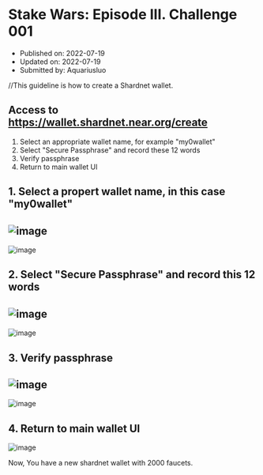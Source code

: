 # Stake Wars: Episode III. Challenge 001
* Published on: 2022-07-19
* Updated on: 2022-07-19
* Submitted by: Aquariusluo

//This guideline is how to create a Shardnet wallet.

## Access to https://wallet.shardnet.near.org/create

1. Select an appropriate wallet name, for example "my0wallet"
2. Select "Secure Passphrase" and record these 12 words
3. Verify passphrase
4. Return to main wallet UI

## 1. Select a propert wallet name, in this case "my0wallet"
![image](https://github.com/aquariusluo/Stakewars-III/blob/main/challenges/images/wallet-0.png)
---
![image](https://github.com/aquariusluo/Stakewars-III/blob/main/challenges/images/wallet-1.png)

## 2. Select "Secure Passphrase" and record this 12 words
![image](https://github.com/aquariusluo/Stakewars-III/blob/main/challenges/images/wallet-2.png)
---
![image](https://github.com/aquariusluo/Stakewars-III/blob/main/challenges/images/wallet-3.png)

## 3. Verify passphrase
![image](https://github.com/aquariusluo/Stakewars-III/blob/main/challenges/images/wallet-4.png)
---
![image](https://github.com/aquariusluo/Stakewars-III/blob/main/challenges/images/wallet-5.png)

## 4. Return to main wallet UI
![image](https://github.com/aquariusluo/Stakewars-III/blob/main/challenges/images/wallet-6.png)

Now, You have a new shardnet wallet with 2000 faucets.
